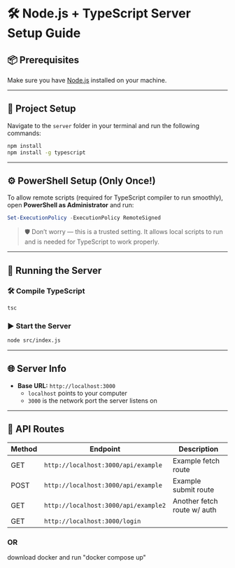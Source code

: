 # 🛠️ Node.js + TypeScript Server Setup Guide

## 📦 Prerequisites

Make sure you have [Node.js](https://nodejs.org/) installed on your machine.

---

## 📁 Project Setup

Navigate to the `server` folder in your terminal and run the following commands:

```bash
npm install
npm install -g typescript
```

---

## ⚙️ PowerShell Setup (Only Once!)

To allow remote scripts (required for TypeScript compiler to run smoothly), open **PowerShell as Administrator** and run:

```powershell
Set-ExecutionPolicy -ExecutionPolicy RemoteSigned
```

> 🛡️ Don’t worry — this is a trusted setting. It allows local scripts to run and is needed for TypeScript to work properly.

---

## 🚀 Running the Server

### 🛠️ Compile TypeScript
```bash
tsc
```

### ▶️ Start the Server
```bash
node src/index.js
```

---

## 🌐 Server Info

- **Base URL:** `http://localhost:3000`
  - `localhost` points to your computer
  - `3000` is the network port the server listens on

---

## 🔁 API Routes

| Method | Endpoint                                  | Description                   |
|--------|-------------------------------------------|-------------------------------|
| GET    | `http://localhost:3000/api/example`       | Example fetch route           |
| POST   | `http://localhost:3000/api/example`       | Example submit route          |
| GET    | `http://localhost:3000/api/example2`      | Another fetch route w/ auth   |
| GET    | `http://localhost:3000/login`			 |                               |




### OR
download docker and run "docker compose up"


